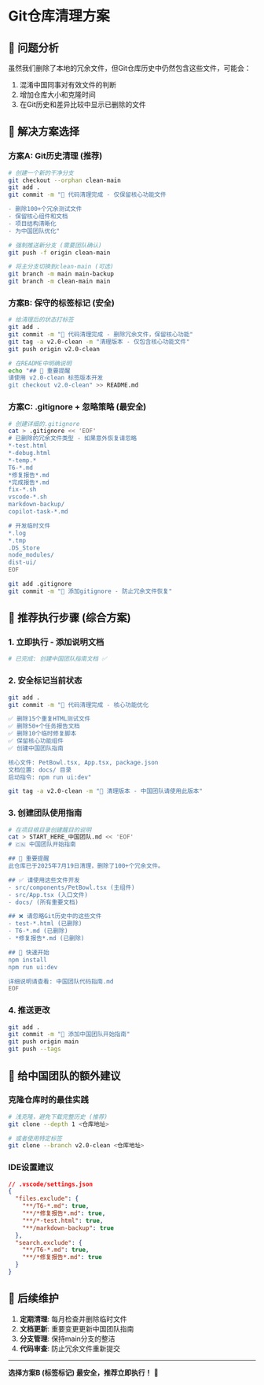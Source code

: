# Git仓库清理方案

## 🎯 问题分析

虽然我们删除了本地的冗余文件，但Git仓库历史中仍然包含这些文件，可能会：
1. 混淆中国同事对有效文件的判断
2. 增加仓库大小和克隆时间
3. 在Git历史和差异比较中显示已删除的文件

## 🚀 解决方案选择

### 方案A: Git历史清理 (推荐)
```bash
# 创建一个新的干净分支
git checkout --orphan clean-main
git add .
git commit -m "🧹 代码清理完成 - 仅保留核心功能文件

- 删除100+个冗余测试文件
- 保留核心组件和文档
- 项目结构清晰化
- 为中国团队优化"

# 强制推送新分支 (需要团队确认)
git push -f origin clean-main

# 将主分支切换到clean-main (可选)
git branch -m main main-backup
git branch -m clean-main main
```

### 方案B: 保守的标签标记 (安全)
```bash
# 给清理后的状态打标签
git add .
git commit -m "🧹 代码清理完成 - 删除冗余文件，保留核心功能"
git tag -a v2.0-clean -m "清理版本 - 仅包含核心功能文件"
git push origin v2.0-clean

# 在README中明确说明
echo "## 📌 重要提醒
请使用 v2.0-clean 标签版本开发
git checkout v2.0-clean" >> README.md
```

### 方案C: .gitignore + 忽略策略 (最安全)
```bash
# 创建详细的.gitignore
cat > .gitignore << 'EOF'
# 已删除的冗余文件类型 - 如果意外恢复请忽略
*-test.html
*-debug.html
*-temp.*
T6-*.md
*修复报告*.md
*完成报告*.md
fix-*.sh
vscode-*.sh
markdown-backup/
copilot-task-*.md

# 开发临时文件
*.log
*.tmp
.DS_Store
node_modules/
dist-ui/
EOF

git add .gitignore
git commit -m "📝 添加gitignore - 防止冗余文件恢复"
```

## 🎯 推荐执行步骤 (综合方案)

### 1. 立即执行 - 添加说明文档
```bash
# 已完成: 创建中国团队指南文档 ✅
```

### 2. 安全标记当前状态
```bash
git add .
git commit -m "🧹 代码清理完成 - 核心功能优化

✅ 删除15个重复HTML测试文件
✅ 删除50+个任务报告文档  
✅ 删除10个临时修复脚本
✅ 保留核心功能组件
✅ 创建中国团队指南

核心文件: PetBowl.tsx, App.tsx, package.json
文档位置: docs/ 目录
启动指令: npm run ui:dev"

git tag -a v2.0-clean -m "🚀 清理版本 - 中国团队请使用此版本"
```

### 3. 创建团队使用指南
```bash
# 在项目根目录创建醒目的说明
cat > START_HERE_中国团队.md << 'EOF'
# 🇨🇳 中国团队开始指南

## 📌 重要提醒
此仓库已于2025年7月19日清理，删除了100+个冗余文件。

## ✅ 请使用这些文件开发
- src/components/PetBowl.tsx (主组件)
- src/App.tsx (入口文件)
- docs/ (所有重要文档)

## ❌ 请忽略Git历史中的这些文件
- test-*.html (已删除)
- T6-*.md (已删除)  
- *修复报告*.md (已删除)

## 🚀 快速开始
npm install
npm run ui:dev

详细说明请查看: 中国团队代码指南.md
EOF
```

### 4. 推送更改
```bash
git add .
git commit -m "📝 添加中国团队开始指南"
git push origin main
git push --tags
```

## 🎁 给中国团队的额外建议

### 克隆仓库时的最佳实践
```bash
# 浅克隆，避免下载完整历史 (推荐)
git clone --depth 1 <仓库地址>

# 或者使用特定标签
git clone --branch v2.0-clean <仓库地址>
```

### IDE设置建议
```json
// .vscode/settings.json
{
  "files.exclude": {
    "**/T6-*.md": true,
    "**/*修复报告*.md": true,
    "**/*-test.html": true,
    "**/markdown-backup": true
  },
  "search.exclude": {
    "**/T6-*.md": true,
    "**/*修复报告*.md": true
  }
}
```

## 🔄 后续维护

1. **定期清理**: 每月检查并删除临时文件
2. **文档更新**: 重要变更更新中国团队指南
3. **分支管理**: 保持main分支的整洁
4. **代码审查**: 防止冗余文件重新提交

---
**选择方案B (标签标记) 最安全，推荐立即执行！** 🚀

